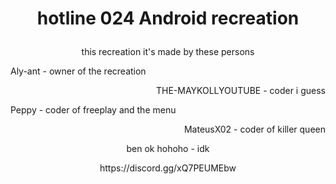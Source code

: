 # <p align="center">hotline 024 Android recreation

<p align="center">this recreation it's made by these persons

<p align="left">Aly-ant - owner of the recreation

<p align="right">THE-MAYKOLLYOUTUBE - coder i guess

<p align="left">Peppy -  coder of freeplay and the menu

<p align="right">MateusX02 - coder of killer queen

<p align="center">ben ok hohoho - idk

<p align="center">https://discord.gg/xQ7PEUMEbw